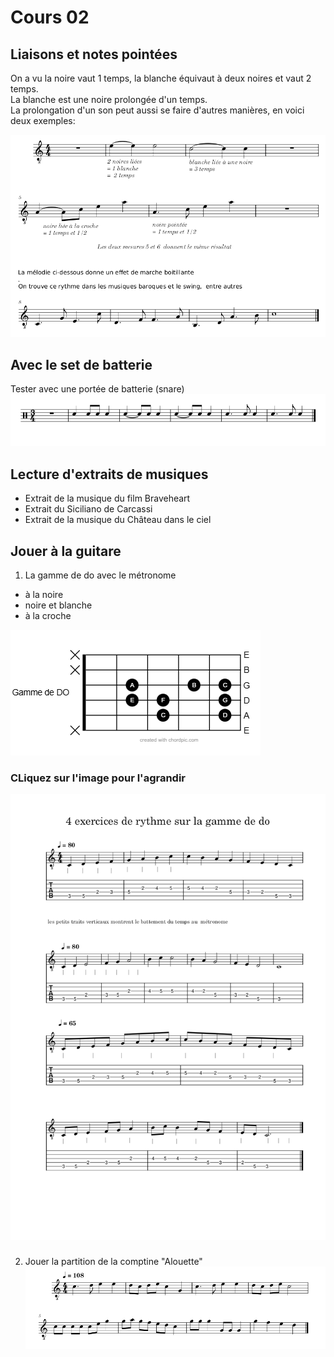 
# Cours 02

## Liaisons et notes pointées
On a vu la noire vaut 1 temps, la blanche équivaut à deux noires et vaut 2 temps.  
La blanche est une noire prolongée d'un temps.  
La prolongation d'un son peut aussi se faire d'autres manières, en voici deux exemples:
 
![](./data/liaisons-pointe.PNG)
###
## Avec le set de batterie
Tester avec une portée de batterie (snare)  
![](./data/liaisons-pointe-drum.PNG)
###
## Lecture d'extraits de musiques
- Extrait de la musique du film Braveheart
- Extrait du Siciliano de Carcassi
- Extrait de la musique du Château dans le ciel

## Jouer à la guitare
1. La gamme de do avec le métronome
- à la noire
- noire et blanche
- à la croche

![](./data/poition-gamme-do.png)

### CLiquez sur l'image pour l'agrandir
![](./data/rythmique-gamme-do-guitare.png)
###
2. Jouer la partition de la comptine "Alouette"
![](./data/alouette.PNG)
